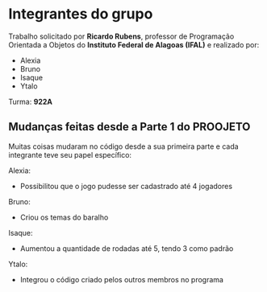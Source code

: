 # Integrantes do grupo
Trabalho solicitado por **Ricardo Rubens**, professor de Programação Orientada a Objetos do **Instituto Federal de Alagoas (IFAL)** e realizado por:

- Alexia
- Bruno
- Isaque
- Ytalo

Turma: **922A**

## Mudanças feitas desde a Parte 1 do PROOJETO
Muitas coisas mudaram no código desde a sua primeira parte e cada integrante teve seu papel específico:

Alexia:

- Possibilitou que o jogo pudesse ser cadastrado até 4 jogadores

Bruno:

- Criou os temas do baralho

Isaque:

- Aumentou a quantidade de rodadas até 5, tendo 3 como padrão

Ytalo:

- Integrou o código criado pelos outros membros no programa
